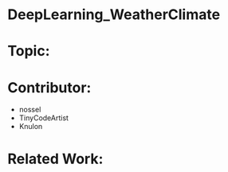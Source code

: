 # DeepLearning_WeatherClimate

# Topic:

# Contributor:
- nossel
- TinyCodeArtist
- Knulon

# Related Work:
